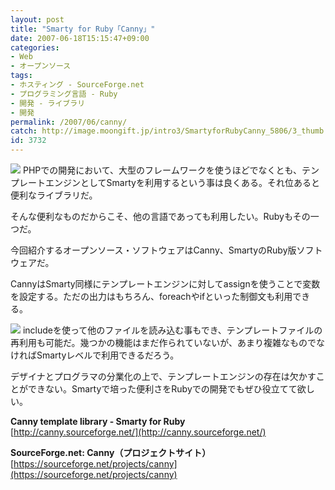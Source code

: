 ```yaml
---
layout: post
title: "Smarty for Ruby「Canny」"
date: 2007-06-18T15:15:47+09:00
categories:
- Web
- オープンソース
tags: 
- ホスティング - SourceForge.net
- プログラミング言語 - Ruby
- 開発 - ライブラリ
- 開発
permalink: /2007/06/canny/
catch: http://image.moongift.jp/intro3/SmartyforRubyCanny_5806/3_thumb.png
id: 3732
---
```

[![](http://image.moongift.jp/intro3/SmartyforRubyCanny_5806/2_thumb.png)](http://image.moongift.jp/intro3/SmartyforRubyCanny_5806/22.png) PHPでの開発において、大型のフレームワークを使うほどでなくとも、テンプレートエンジンとしてSmartyを利用するという事は良くある。それ位あると便利なライブラリだ。   
  
そんな便利なものだからこそ、他の言語であっても利用したい。Rubyもその一つだ。   
  
今回紹介するオープンソース・ソフトウェアはCanny、SmartyのRuby版ソフトウェアだ。   
  
<!--more-->  
  
CannyはSmarty同様にテンプレートエンジンに対してassignを使うことで変数を設定する。ただの出力はもちろん、foreachやifといった制御文も利用できる。   
  
[![](http://image.moongift.jp/intro3/SmartyforRubyCanny_5806/3_thumb.png)](http://image.moongift.jp/intro3/SmartyforRubyCanny_5806/32.png) includeを使って他のファイルを読み込む事もでき、テンプレートファイルの再利用も可能だ。幾つかの機能はまだ作られていないが、あまり複雑なものでなければSmartyレベルで利用できるだろう。   
  
デザイナとプログラマの分業化の上で、テンプレートエンジンの存在は欠かすことができない。Smartyで培った便利さをRubyでの開発でもぜひ役立てて欲しい。   
  
**Canny template library - Smarty for Ruby**  
[http://canny.sourceforge.net/](http://canny.sourceforge.net/)  
  
**SourceForge.net: Canny（プロジェクトサイト）**  
[https://sourceforge.net/projects/canny](https://sourceforge.net/projects/canny)